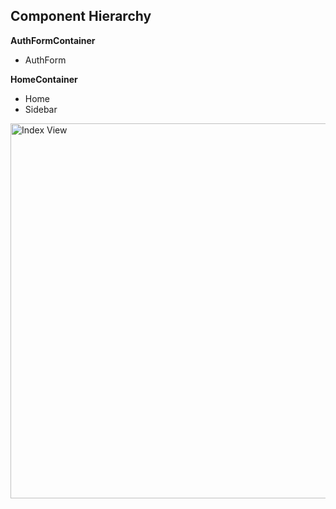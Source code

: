 ## Component Hierarchy

**AuthFormContainer**
 - AuthForm

**HomeContainer**
 - Home
 - Sidebar
<img src="https://github.com/hellochitty/Hawt-Sawce/blob/master/docs/wireframes/Hawt_Sawce_Component_Diagram.png" alt="Index View" width="600">
